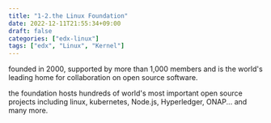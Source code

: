 ```yaml
---
title: "1-2.the Linux Foundation"
date: 2022-12-11T21:55:34+09:00
draft: false
categories: ["edx-linux"]
tags: ["edx", "Linux", "Kernel"]
---
```


founded in 2000, supported by more than 1,000 members and is the world's leading home for collaboration on open source software.

the foundation hosts hundreds of world's most important open source projects including linux, kubernetes, Node.js, Hyperledger, ONAP...
and many more.

